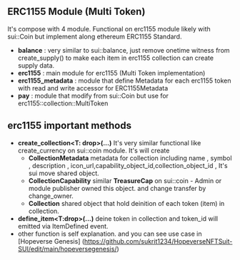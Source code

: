 ## ERC1155 Module (Multi Token)
It's compose with 4 module. Functional on erc1155 module likely with sui::Coin<T> but implement along ethereum ERC1155 Standard.

 + **balance** : very similar to sui::balance, just remove onetime witness from create_supply<T>() to make each item in erc1155 collection can create supply data.
 + **erc1155** : main module for erc1155 (Multi Token implementation)
 + **erc1155_metadata** : module that define Metadata for each erc1155 token with read and write accessor for ERC1155Metadata
 + **pay** : module that modify from sui::Coin<T> but use for erc1155::collection::MultiToken<T>


## erc1155 important methods
 + **create_collection<T: drop>(...)**
It's very similar functional like create_currency on sui::coin module. It's will create
    + **CollectionMetadata<T>** metadata for collection including name , symbol , description , icon_url,capability_object_id,collection_object_id , It's sui move shared object.   
    + **CollectionCapability<T>** similar **TreasureCap<T>** on sui::coin - Admin or module publisher owned this object. and change transfer by change_owner.
    + **Collection<T>** shared object that hold deinition of each token (item) in collection.
+ **define_item<T:drop>(...)** deine token in collection and token_id will emitted via ItemDefined event.
+ other function is self explanation. and you can see use case in [Hopeverse Genesis] (https://github.com/sukrit1234/HopeverseNFTSuit-SUI/edit/main/hopeversegenesis/)
